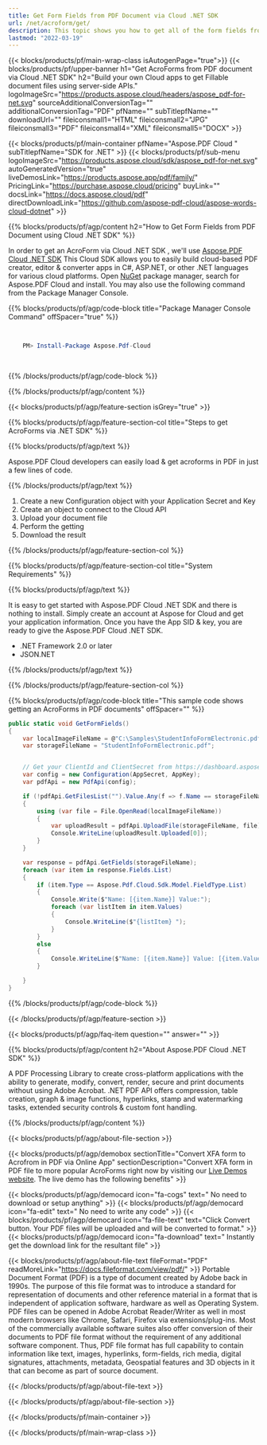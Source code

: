 ```yaml
---
title: Get Form Fields from PDF Document via Cloud .NET SDK 
url: /net/acroform/get/
description: This topic shows you how to get all of the form fields from the PDF document using Aspose.PDF Cloud API in your applications.
lastmod: "2022-03-19"
---
```


{{< blocks/products/pf/main-wrap-class isAutogenPage="true">}}
{{< blocks/products/pf/upper-banner h1="Get AcroForms from PDF document via Cloud .NET SDK" h2="Build your own Cloud apps to get Fillable document files using server-side APIs." logoImageSrc="https://products.aspose.cloud/headers/aspose_pdf-for-net.svg" sourceAdditionalConversionTag="" additionalConversionTag="PDF" pfName="" subTitlepfName="" downloadUrl="" fileiconsmall1="HTML" fileiconsmall2="JPG" fileiconsmall3="PDF" fileiconsmall4="XML" fileiconsmall5="DOCX" >}}

{{< blocks/products/pf/main-container pfName="Aspose.PDF Cloud " subTitlepfName="SDK for .NET" >}}
{{< blocks/products/pf/sub-menu logoImageSrc="https://products.aspose.cloud/sdk/aspose_pdf-for-net.svg"
autoGeneratedVersion="true"
liveDemosLink="https://products.aspose.app/pdf/family/" PricingLink="https://purchase.aspose.cloud/pricing" buyLink="" docsLink="https://docs.aspose.cloud/pdf"  directDownloadLink="https://github.com/aspose-pdf-cloud/aspose-words-cloud-dotnet" >}}

{{% blocks/products/pf/agp/content h2="How to Get Form Fields from PDF Document using Cloud .NET SDK" %}}

 In order to get an AcroForm via Cloud .NET SDK , we'll use
 [Aspose.PDF Cloud .NET SDK](https://products.aspose.cloud/pdf/net/)
 This Cloud SDK allows you to easily build cloud-based PDF creator, editor & converter apps in C#, ASP.NET, or other .NET languages for various cloud platforms. Open
 [NuGet](https://www.nuget.org/packages/Aspose.Pdf-Cloud)
 package manager, search for
 Aspose.PDF Cloud
 and install. You may also use the following command from the Package Manager Console.

{{% blocks/products/pf/agp/code-block title="Package Manager Console Command" offSpacer="true" %}}

```powershell

     
    PM> Install-Package Aspose.Pdf-Cloud
     
     

```

{{% /blocks/products/pf/agp/code-block %}}

{{% /blocks/products/pf/agp/content %}}

{{< blocks/products/pf/agp/feature-section isGrey="true" >}}

{{% blocks/products/pf/agp/feature-section-col title="Steps to get AcroForms via .NET SDK" %}}

{{% blocks/products/pf/agp/text %}}

 Aspose.PDF Cloud developers can easily load & get acroforms in PDF in just a few lines of code.

{{% /blocks/products/pf/agp/text %}}

1. Create a new Configuration object with your Application Secret and Key
1. Create an object to connect to the Cloud API
1. Upload your document file
1. Perform the getting
1. Download the result

{{% /blocks/products/pf/agp/feature-section-col %}}

{{% blocks/products/pf/agp/feature-section-col title="System Requirements" %}}

{{% blocks/products/pf/agp/text %}}

It is easy to get started with Aspose.PDF Cloud .NET SDK and there is nothing to install. Simply create an account at Aspose for Cloud and get your application information. Once you have the App SID & key, you are ready to give the Aspose.PDF Cloud .NET SDK.

* .NET Framework 2.0 or later
* JSON.NET

{{% /blocks/products/pf/agp/text %}}

{{% /blocks/products/pf/agp/feature-section-col %}}

{{% blocks/products/pf/agp/code-block title="This sample code shows getting an AcroForms in PDF documents" offSpacer="" %}}

```cs
public static void GetFormFields()
{
    var localImageFileName = @"C:\Samples\StudentInfoFormElectronic.pdf";
    var storageFileName = "StudentInfoFormElectronic.pdf";


    // Get your ClientId and ClientSecret from https://dashboard.aspose.cloud (free registration required).
    var config = new Configuration(AppSecret, AppKey);
    var pdfApi = new PdfApi(config);

    if (!pdfApi.GetFilesList("").Value.Any(f => f.Name == storageFileName))
    {
        using (var file = File.OpenRead(localImageFileName))
        {
            var uploadResult = pdfApi.UploadFile(storageFileName, file);
            Console.WriteLine(uploadResult.Uploaded[0]);
        }
    }

    var response = pdfApi.GetFields(storageFileName);
    foreach (var item in response.Fields.List)
    {
        if (item.Type == Aspose.Pdf.Cloud.Sdk.Model.FieldType.List)
        {
            Console.Write($"Name: [{item.Name}] Value:");
            foreach (var listItem in item.Values)
            {
                Console.WriteLine($"{listItem} ");
            }
        }
        else
        {
            Console.WriteLine($"Name: [{item.Name}] Value: [{item.Values.FirstOrDefault()}]");
        }

    }
}
```

{{% /blocks/products/pf/agp/code-block %}}

{{< /blocks/products/pf/agp/feature-section >}}

{{< blocks/products/pf/agp/faq-item question="" answer="" >}}

<!-- aboutfile Starts -->

{{% blocks/products/pf/agp/content h2="About Aspose.PDF Cloud .NET SDK" %}}

A PDF Processing Library to create cross-platform applications with the ability to generate, modify, convert, render, secure and print documents without using Adobe Acrobat. .NET PDF API offers compression, table creation, graph & image functions, hyperlinks, stamp and watermarking tasks, extended security controls & custom font handling.

{{% /blocks/products/pf/agp/content %}}

{{< blocks/products/pf/agp/about-file-section >}}

{{< blocks/products/pf/agp/demobox sectionTitle="Convert XFA form to Acrofrom in PDF via Online App" sectionDescription="Convert XFA form in PDF file to more popular AcroForms right now by visiting our [Live Demos website](https://products.aspose.app/pdf/xfa). The live demo has the following benefits" >}}

{{< blocks/products/pf/agp/democard icon="fa-cogs" text=" No need to download or setup anything" >}}
{{< blocks/products/pf/agp/democard icon="fa-edit" text=" No need to write any code" >}}
{{< blocks/products/pf/agp/democard icon="fa-file-text" text="Click Convert button. Your PDF files will be uploaded and will be converted to format." >}}
{{< blocks/products/pf/agp/democard icon="fa-download" text=" Instantly get the download link for the resultant file" >}}

{{< blocks/products/pf/agp/about-file-text fileFormat="PDF" readMoreLink="https://docs.fileformat.com/view/pdf/" >}}
Portable Document Format (PDF) is a type of document created by Adobe back in 1990s. The purpose of this file format was to introduce a standard for representation of documents and other reference material in a format that is independent of application software, hardware as well as Operating System. PDF files can be opened in Adobe Acrobat Reader/Writer as well in most modern browsers like Chrome, Safari, Firefox via extensions/plug-ins. Most of the commercially available software suites also offer conversion of their documents to PDF file format without the requirement of any additional software component. Thus, PDF file format has full capability to contain information like text, images, hyperlinks, form-fields, rich media, digital signatures, attachments, metadata, Geospatial features and 3D objects in it that can become as part of source document.

{{< /blocks/products/pf/agp/about-file-text >}}

{{< /blocks/products/pf/agp/about-file-section >}}

<!-- aboutfile Ends -->

{{< /blocks/products/pf/main-container >}}

{{< /blocks/products/pf/main-wrap-class >}}
